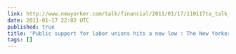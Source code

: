 ```yaml
---
link: http://www.newyorker.com/talk/financial/2011/01/17/110117ta_talk_surowiecki?printable=true
date: 2011-01-17 22:02 UTC
published: true
title: 'Public support for labor unions hits a new low : The New Yorker'
tags: []
---
```



